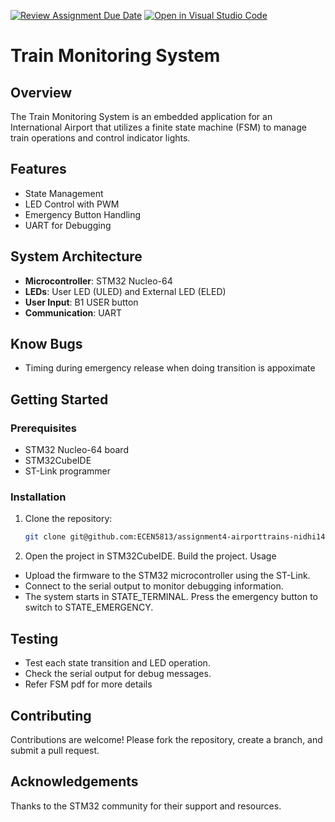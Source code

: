 [![Review Assignment Due Date](https://classroom.github.com/assets/deadline-readme-button-22041afd0340ce965d47ae6ef1cefeee28c7c493a6346c4f15d667ab976d596c.svg)](https://classroom.github.com/a/Q-Urnqos)
[![Open in Visual Studio Code](https://classroom.github.com/assets/open-in-vscode-2e0aaae1b6195c2367325f4f02e2d04e9abb55f0b24a779b69b11b9e10269abc.svg)](https://classroom.github.com/online_ide?assignment_repo_id=16511807&assignment_repo_type=AssignmentRepo)

# Train Monitoring System

## Overview
The Train Monitoring System is an embedded application for an International Airport that utilizes a finite state machine (FSM) to manage train operations and control indicator lights.

## Features
- State Management
- LED Control with PWM
- Emergency Button Handling
- UART for Debugging

## System Architecture
- **Microcontroller**: STM32 Nucleo-64
- **LEDs**: User LED (ULED) and External LED (ELED)
- **User Input**: B1 USER button
- **Communication**: UART
## Know Bugs
- Timing during emergency release when doing transition is appoximate

## Getting Started

### Prerequisites
- STM32 Nucleo-64 board
- STM32CubeIDE
- ST-Link programmer

### Installation
1. Clone the repository:
   ```bash
   git clone git@github.com:ECEN5813/assignment4-airporttrains-nidhi142.git

2. Open the project in STM32CubeIDE.
Build the project.
Usage
- Upload the firmware to the STM32 microcontroller using the ST-Link.
- Connect to the serial output to monitor debugging information.
- The system starts in STATE_TERMINAL. Press the emergency button to switch to STATE_EMERGENCY.
## Testing
- Test each state transition and LED operation.
- Check the serial output for debug messages.
- Refer FSM pdf for more details

## Contributing
Contributions are welcome! Please fork the repository, create a branch, and submit a pull request.


## Acknowledgements
Thanks to the STM32 community for their support and resources.

